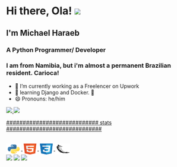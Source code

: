 # Hi there, Ola! <img src="https://raw.githubusercontent.com/MartinHeinz/MartinHeinz/master/wave.gif" width="30px">

## I'm Michael Haraeb
### A Python Programmer/ Developer
### I am from Namibia, but i'm almost a permanent Brazilian resident. Carioca!


- 🔭 I’m currently working as a Freelencer on Upwork
- 🌱 learning Django and Docker. 🤖 
-  😄 Pronouns: he/him

<div>
  <a href="https://github.com/PetosPy">
  <img height="180em" src="https://github-readme-stats.vercel.app/api?username=PetosPy&show_icons=true&theme=blue-green&include_all_commits=true&count_private=true"/>
  <img height="180em" src="https://github-readme-stats.vercel.app/api/top-langs/?username=PetosPy&layout=compact&langs_count=7&theme=tokyonight"/>
</div>

 ############################  stats #############################
  
  <div style="display: inline_block"><br>
  <img align="center" alt="Rafa-Python" height="30" width="40" src="https://raw.githubusercontent.com/devicons/devicon/master/icons/python/python-original.svg">
  <img align="center" alt="Rafa-HTML" height="30" width="40" src="https://raw.githubusercontent.com/devicons/devicon/master/icons/html5/html5-original.svg">
  <img align="center" alt="Rafa-CSS" height="30" width="40" src="https://raw.githubusercontent.com/devicons/devicon/master/icons/css3/css3-original.svg">
  <img align="center" alt="Rafa-Python" height="30" width="40" src="https://raw.githubusercontent.com/devicons/devicon/master/icons/flask/flask-original.svg">
</div>
  
<div> 
  <a href="https://instagram.com/petos_na" target="_blank"><img src="https://img.shields.io/badge/-Instagram-%23E4405F?style=for-the-badge&logo=instagram&logoColor=white"        target="_blank"></a>
   <a href = "mailto:haraebm@gmail.com"><img src="https://img.shields.io/badge/-Gmail-%23333?style=for-the-badge&logo=gmail&logoColor=white" target="_blank"></a>
  <a href="https://www.linkedin.com/in/michael-haraeb-3a500184/" target="_blank"><img src="https://img.shields.io/badge/-LinkedIn-%230077B5?style=for-the-badge&logo=linkedin&logoColor=white" target="_blank"></a> 

 
</div>
  <br>

